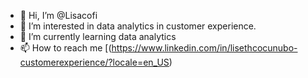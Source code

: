 - 👋 Hi, I’m @Lisacofi
- 👀 I’m interested in data analytics in customer experience.
- 🌱 I’m currently learning data analytics
- 📫 How to reach me [(https://www.linkedin.com/in/lisethcocunubo-customerexperience/?locale=en_US)

<!---
Lisacofi/Lisacofi is a ✨ special ✨ repository because its `README.md` (this file) appears on your GitHub profile.
You can click the Preview link to take a look at your changes.
--->
